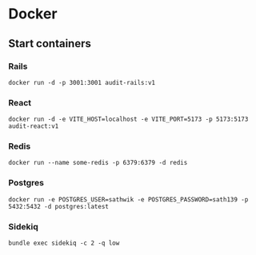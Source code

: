 # Docker

## Start containers

### Rails
    docker run -d -p 3001:3001 audit-rails:v1

### React
    docker run -d -e VITE_HOST=localhost -e VITE_PORT=5173 -p 5173:5173 audit-react:v1

### Redis
    docker run --name some-redis -p 6379:6379 -d redis

### Postgres
    docker run -e POSTGRES_USER=sathwik -e POSTGRES_PASSWORD=sath139 -p 5432:5432 -d postgres:latest

### Sidekiq
    bundle exec sidekiq -c 2 -q low

